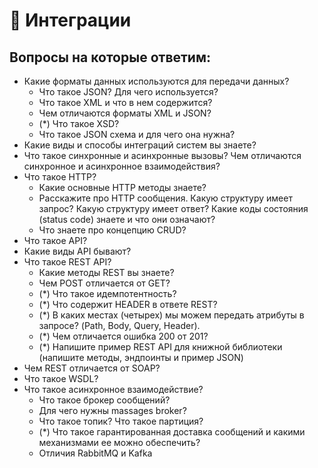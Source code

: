 # 📍 Интеграции

## Вопросы на которые ответим:

* Какие форматы данных используются для передачи данных?
  * Что такое JSON? Для чего используется?
  * Что такое XML и что в нем содержится?
  * Чем отличаются форматы XML и JSON?
  * (\*) Что такое XSD?
  * Что такое JSON схема и для чего она нужна?
* Какие виды и способы интеграций систем вы знаете?
* Что такое синхронные и асинхронные вызовы? Чем отличаются синхронное и асинхронное взаимодействия?
* Что такое HTTP?
  * Какие основные HTTP методы знаете?
  * Расскажите про HTTP сообщения. Какую структуру имеет запрос? Какую структуру имеет ответ? Какие коды состояния (status code) знаете и что они означают?
  * Что знаете про концепцию CRUD?
* Что такое API?
* Какие виды API бывают?
* Что такое REST API?
  * Какие методы REST вы знаете?
  * Чем POST отличается от GET?
  * (\*) Что такое идемпотентность?
  * (\*) Что содержит HEADER в ответе REST?
  * (\*) В каких местах (четырех) мы можем передать атрибуты в запросе? (Path, Body, Query, Header).
  * (\*) Чем отличается ошибка 200 от 201?
  * (\*) Напишите пример REST API для книжной библиотеки (напишите методы, эндпоинты и пример JSON)
* Чем REST отличается от SOAP?
* Что такое WSDL?
* Что такое асинхронное взаимодействие?
  * Что такое брокер сообщений?
  * Для чего нужны massages broker?
  * Что такое топик? Что такое партиция?
  * (\*) Что такое гарантированная доставка сообщений и какими механизмами ее можно обеспечить?
  * Отличия RabbitMQ и Kafka
